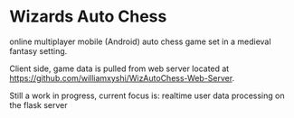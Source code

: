 # Wizards Auto Chess
online multiplayer mobile (Android) auto chess game set in a medieval fantasy setting. 

Client side, game data is pulled from web server located at https://github.com/williamxyshi/WizAutoChess-Web-Server.

Still a work in progress, current focus is: realtime user data processing on the flask server
